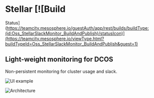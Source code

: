 # Stellar [![Build
Status](https://teamcity.mesosphere.io/guestAuth/app/rest/builds/buildType:(id:Oss_StellarSlackMonitor_BuildAndPublish)/statusIcon)](https://teamcity.mesosphere.io/viewType.html?buildTypeId=Oss_StellarSlackMonitor_BuildAndPublish&guest=1)

## Light-weight monitoring for DCOS

Non-persistent monitoring for cluster usage and slack.

![UI example](https://raw.githubusercontent.com/mesosphere/stellar/master/docs/images/sample.png)

![Architecture](https://raw.githubusercontent.com/mesosphere/stellar/master/docs/images/arch.png)
